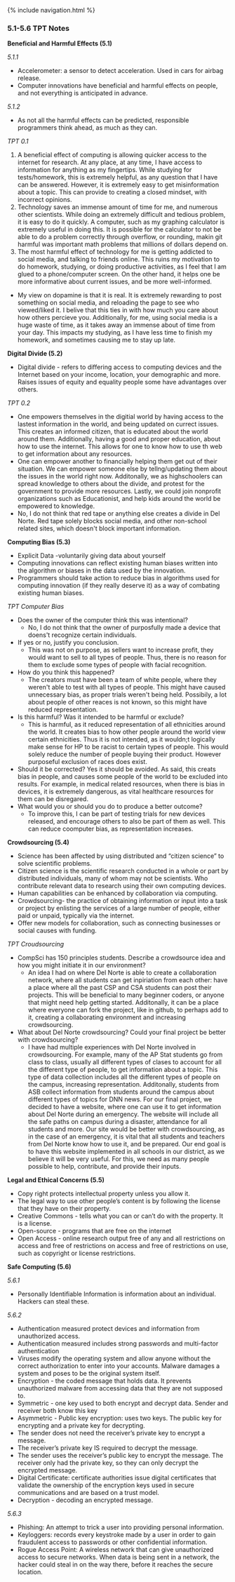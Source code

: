 {% include navigation.html %}
### 5.1-5.6 TPT Notes
**Beneficial and Harmful Effects (5.1)**

_5.1.1_
- Accelerometer: a sensor to detect acceleration. Used in cars for airbag release. 
- Computer innovations have beneficial and harmful effects on people, and not everything is anticipated in advance. 

_5.1.2_
- As not all the harmful effects can be predicted, responsible programmers think ahead, as much as they can.  

_TPT 0.1_
1. A beneficial effect of computing is allowing quicker access to the internet for research. At any place, at any time, I have access to information for anything as my fingertips. While studying for tests/homework, this is extremely helpful, as any question that I have can be answered. However, it is extremely easy to get misinformation about a topic. This can provide to creating a closed mindset, with incorrect opinions. 
2. Technology saves an immense amount of time for me, and numerous other scientists. While doing an extremely difficult and tedious problem, it is easy to do it quickly. A computer, such as my graphing calculator is extremely useful in doing this. It is possible for the calculator to not be able to do a problem correctly through overflow, or rounding, makin git harmful was important math problems that millions of dollars depend on. 
3. The most harmful effect of technology for me is getting addicted to social media, and talking to friends online. This ruins my motivation to do homework, studying, or doing productive activities, as I feel that I am glued to a phone/computer screen. On the other hand, it helps one be more informative about current issues, and be more well-informed. 
- My view on dopamine is that it is real. It is extremely rewarding to post something on social media, and reloading the page to see who viewed/liked it. I belive that this ties in with how much you care about how others percieve you. Additionally, for me, using social media is a huge waste of time, as it takes away an immense about of time from your day. This impacts my studying, as I have less time to finish my homework, and sometimes causing me to stay up late. 

**Digital Divide (5.2)**
- Digital divide - refers to differing access to computing devices and the Internet based on your income, location, your demographic and more. Raises issues of equity and equality people some have advantages over others. 

_TPT 0.2_
- One empowers themselves in the digitial world by having access to the lastest information in the world, and being updated on currect issues. This creates an informed citizen, that is educated about the world around them. Additionally, having a good and proper education, about how to use the internet. This allows for one to know how to use th web to get information about any resources. 
- One can empower another to financially helping them get out of their situation. We can empower someone else by tellng/updating them about the issues in the world right now. Additonally, we as highschoolers can spread knowledge to others about the divide, and protest for the government to provide more resources. Lastly, we could join nonprofit organizations such as Educationist, and help kids around the world be empowered to knowledge. 
- No, I do not think that red tape or anything else creates a divide in Del Norte. Red tape solely blocks social media, and other non-school related sites, which doesn't block important information. 



**Computing Bias (5.3)**
- Explicit Data -voluntarily giving data about yourself
- Computing innovations can reflect existing human biases written into the algorithm or biases in the data used by the innovation. 
- Programmers should take action to reduce bias in algorithms used for computing innovation (if they really deserve it) as a way of combating existing human biases.  

_TPT Computer Bias_
- Does the owner of the computer think this was intentional?
  - No, I do not think that the owner of purposfully made a device that doens't recognize certain individuals. 
- If yes or no, justify you conclusion.
  - This was not on purpose, as sellers want to increase profit, they would want to sell to all types of people. Thus, there is no reason for them to exclude some types of people with facial recognition. 
- How do you think this happened?
  - The creators must have been a team of white people, where they weren't able to test with all types of people. This might have caused unnecessary bias, as proper trials weren't being held. Possibily, a lot about people of other reaces is not known, so this might have reduced representation. 
- Is this harmful? Was it intended to be harmful or exclude?
  - This is harmful, as it reduced representation of all ethnicities around the world. It creates bias to how other people around the world view certain ethnicities. Thus it is not intended, as it wouldn;t logically make sense for HP to be racist to certain types of people. This would solely reduce the number of people buying their product. However purposeful exclusion of races does exist. 
- Should it be corrected?
  Yes it should be avoided. As said, this creats bias in people, and causes some people of the world to be excluded into results. For example, in medical related resources, when there is bias in devices, it is extremely dangerous, as vital healthcare resources for them can be disregared. 
- What would you or should you do to produce a better outcome?
  - To improve this, I can be part of testing trials for new devices released, and encourage others to also be part of them as well. This can reduce coomputer bias, as representation increases. 


**Crowdsourcing (5.4)**
- Science has been affected by using distributed and “citizen science” to solve scientific problems. 
- Citizen science is the scientific research conducted in a whole or part by distributed individuals, many of whom may not be scientists. Who contribute relevant data to research using their own computing devices. 
- Human capabilities can be enhanced by collaboration via computing. 
- Crowdsourcing- the practice of obtaining information or input into a task or project by enlisting the services of a large number of people, either paid or unpaid, typically via the internet.
- Offer new models for collaboration, such as connecting businesses or social causes with funding. 

_TPT Croudsourcing_
- CompSci has 150 principles students. Describe a crowdsource idea and how you might initiate it in our environment?
  - An idea I had on where Del Norte is able to create a collaboration network, where all students can get inpiriation from each other: have a place where all the past CSP and CSA students can post their projects. This will be beneficial to many beginner coders, or anyone that might need help getting started. Additonally, it can be a place where everyone can fork the project, like in github, to perhaps add to it, creating a collaborating environment and increasing crowdsourcing. 
- What about Del Norte crowdsourcing? Could your final project be better with crowdsourcing?
  - I have had multiple experiences with Del Norte involved in crowdsourcing. For example, many of the AP Stat students go from class to class, usually all different types of clases to account for all the different type of people, to get information about a topic. This type of data collection includes all the different types of people on the campus, increasing representation. Additonally, students from ASB collect information from students around the campus about different types of topics for DNN news. For our final project, we decided to have a website, where one can use it to get information about Del Norte during an emergency. The website will include all the safe paths on campus during a disaster, attendance for all students and more. Our site would be better with crowdsourcing, as in the case of an emergency, it is vital that all students and teachers from Del Norte know how to use it, and be prepared. Our end goal is to have this website implemented in all schools in our district, as we believe it will be very useful. For this, we need as many people possible to help, contribute, and provide their inputs.


**Legal and Ethical Concerns (5.5)**
- Copy right protects intellectual property unless you allow it. 
- The legal way to use other people’s content is by following the license that they have on their property. 
- Creative Commons -  tells what you can or can’t do with the property. It is a license. 
- Open-source - programs that are free on the internet
- Open Access - online research output free of any and all restrictions on access and free of restrictions on access and free of restrictions on use, such as copyright or license restrictions. 

**Safe Computing (5.6)**

_5.6.1_
- Personally Identifiable Information is information about an individual. Hackers can steal these.

_5.6.2_
- Authentication measured protect devices and information from unauthorized access. 
- Authentication measured includes strong passwords and multi-factor authentication 
- Viruses modify the operating system and allow anyone without the correct authorization to enter into your accounts. Malware damages a system and poses to be the original system itself.
- Encryption - the coded message that holds data. It prevents unauthorized malware from accessing data that they are not supposed to. 
- Symmetric - one key used to both encrypt and decrypt data. Sender and receiver both know this key
- Asymmetric - Public key encryption: uses two keys. The public key for encrypting and a private key for decrypting. 
- The sender does not need the receiver’s private key to encrypt a message. 
- The receiver’s private key IS required to decrypt the message. 
- The sender uses the receiver’s public key to encrypt the message. The receiver only had the private key, so they can only decrypt the encrypted message.
- Digital Certificate: certificate authorities issue digital certificates that validate the ownership of the encryption keys used in secure communications and are based on a trust model. 
- Decryption - decoding an encrypted message.  

_5.6.3_
- Phishing: An attempt to trick a user into providing personal information. 
- Keyloggers: records every keystroke made by a user in order to gain fraudulent access to passwords or other confidential information. 
- Rogue Access Point: A wireless network that can give unauthorized access to secure networks. When data is being sent in a network, the hacker could steal in on the way there, before it reaches the secure location. 
